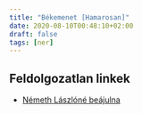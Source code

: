 ```yaml
---
title: "Békemenet [Hamarosan]"
date: 2020-08-10T00:48:10+02:00
draft: false
tags: [ner]
---
```


## Feldolgozatlan linkek

- [Németh Lászlóné beájulna](https://hvg.hu/velemeny.nyuzsog/20130425_Nemeth_Laszlone_beajulna)

